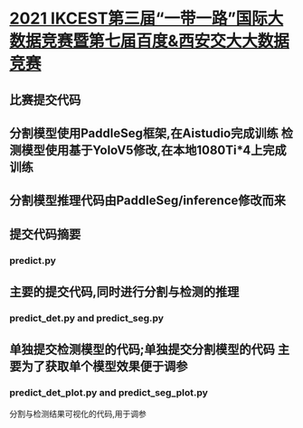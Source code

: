 <!--
 * @Descripttion: your project
 * @version: 1.0
 * @Author: SongJ
 * @Date: 2021-09-01 09:22:38
 * @LastEditors: SongJ
 * @LastEditTime: 2021-09-01 09:56:37
-->
# [2021 IKCEST第三届“一带一路”国际大数据竞赛暨第七届百度&西安交大大数据竞赛](https://aistudio.baidu.com/aistudio/competition/detail/91)

## 比赛提交代码  
分割模型使用PaddleSeg框架,在Aistudio完成训练
检测模型使用基于YoloV5修改,在本地1080Ti*4上完成训练
---
分割模型推理代码由PaddleSeg/inference修改而来
---
## 提交代码摘要  
### predict.py  
主要的提交代码,同时进行分割与检测的推理
---
### predict_det.py and predict_seg.py  
单独提交检测模型的代码;单独提交分割模型的代码
主要为了获取单个模型效果便于调参
---
### predict_det_plot.py and predict_seg_plot.py  
分割与检测结果可视化的代码,用于调参

